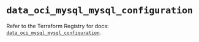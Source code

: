 # `data_oci_mysql_mysql_configuration`

Refer to the Terraform Registry for docs: [`data_oci_mysql_mysql_configuration`](https://registry.terraform.io/providers/hashicorp/oci/7.19.0/docs/data-sources/mysql_mysql_configuration).
